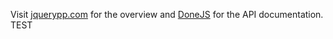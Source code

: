 <!-- [![Build Status](https://secure.travis-ci.org/jupiterjs/jquerypp.png)](http://travis-ci.org/bitovi/jquerypp) -->

Visit [jquerypp.com](http://jquerypp.com) for the overview and [DoneJS](http://donejs.com#!jquerypp) for the
API documentation.
TEST
